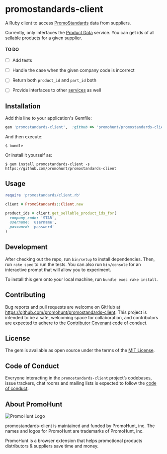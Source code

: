 # promostandards-client

A Ruby client to access [PromoStandards](https://promostandards.org) data from suppliers.

Currently, only interfaces the [Product Data](https://promostandards.org/service/view/7/) service. You can get ids of all sellable products for a given supplier.

#### TO DO
- [ ] Add tests
- [ ] Handle the case when the given company code is incorrect
- [ ] Return both `product_id` and `part_id` both
- [ ] Provide interfaces to other [services](https://promostandards.org/service/overview/) as well


## Installation

Add this line to your application's Gemfile:

```ruby
gem 'promostandards-client',  :github => 'promohunt/promostandards-client'
```

And then execute:

    $ bundle

Or install it yourself as:

    $ gem install promostandards-client -s https://github.com/promohunt/promostandards-client

## Usage

```ruby
require 'promostandards/client.rb'

client = PromoStandards::Client.new

product_ids = client.get_sellable_product_ids_for(
  company_code: 'STAR',
  username: 'username',
  password: 'password'
)
```


## Development

After checking out the repo, run `bin/setup` to install dependencies. Then, run `rake spec` to run the tests. You can also run `bin/console` for an interactive prompt that will allow you to experiment.

To install this gem onto your local machine, run `bundle exec rake install`.

## Contributing

Bug reports and pull requests are welcome on GitHub at https://github.com/promohunt/promostandards-client. This project is intended to be a safe, welcoming space for collaboration, and contributors are expected to adhere to the [Contributor Covenant](http://contributor-covenant.org) code of conduct.

## License

The gem is available as open source under the terms of the [MIT License](https://opensource.org/licenses/MIT).

## Code of Conduct

Everyone interacting in the `promostandards-client` project’s codebases, issue trackers, chat rooms and mailing lists is expected to follow the [code of conduct](https://github.com/promohunt/promostandards-client/blob/master/CODE_OF_CONDUCT.md).

## About PromoHunt
![PromoHunt Logo](https://s3.amazonaws.com/promohunt-production/static/brand/promohunt_logo_with_text_medium.png)

promostandards-client is maintained and funded by PromoHunt, inc. The names and logos for PromoHunt are trademarks of PromoHunt, inc.

PromoHunt is a browser extension that helps promotional products distributors & suppliers save time and money.
